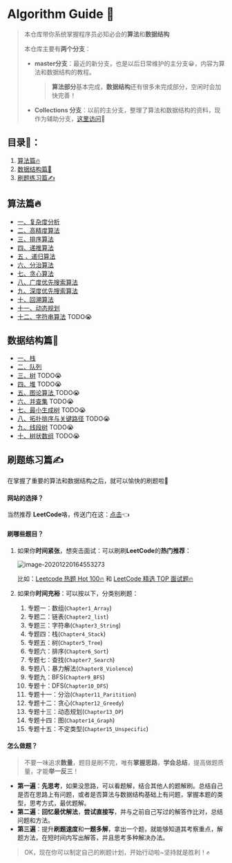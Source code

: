 # Algorithm Guide 🌈

> 本仓库带你系统掌握程序员必知必会的**算法**和**数据结构**
>
> 本仓库主要有**两个分支**：
>
> + **master分支**：最近的新分支，也是以后日常维护的主分支😀，内容为算法和数据结构的教程。
>
>   > **算法部分**基本完成，**数据结构**还有很多未完成部分，空闲时会加快完善！
>
> + **Collections 分支**：以前的主分支，整理了算法和数据结构的资料，现作为辅助分支，[这里访问](https://github.com/Xunzhuo/Algorithms-in-4-Steps/tree/Collections)🚀

## 目录👀：

1. [算法篇🔥](#算法篇)
2. [数据结构篇🌳](#数据结构篇)
3. [刷题练习篇✍](#刷题练习篇)

## 算法篇🔥

+ [一、复杂度分析](algorithm/analysis.md)
+ [二、高精度算法](algorithm/big-num.md)
+ [三、排序算法](algorithm/sort.md)
+ [四、递推算法](algorithm/recursion.md)
+ [五 、递归算法](algorithm/recursion-2.md)
+ [六、分治算法](algorithm/bi-divide.md)
+ [七、贪心算法](algorithm/greedy.md)
+ [八、广度优先搜索算法](algorithm/bfs.md)
+ [九、深度优先搜索算法](algorithm/dfs.md)
+ [十、回溯算法](algorithm/backtrace.md)
+ [十一、动态规划](algorithm/dynamic%20programming.md)
+ [十二、字符串算法](algorithm/string.md) TODO😭

## 数据结构篇🌳

+ [一、栈](data-structure/stack.md)
+ [二、队列](data-structure/queue.md)
+ [三、树](data-structure/tree.md) TODO😭
+ [四、堆](data-structure/heap.md) TODO😭
+ [五、图论算法 ](data-structure/graph.md) TODO😭
+ [六、并查集](data-structure/DisjointSets.md)  TODO😭
+ [七、最小生成树](data-structure/kruskal.md) TODO😭
+ [八、拓扑排序与关键路径](data-structure/key-path.md) TODO😭
+ [九、线段树](data-structure/line-tree.md) TODO😭
+ [十、树状数组](data-structure/tree-array.md) TODO😭

##  刷题练习篇✍

在掌握了重要的算法和数据结构之后，就可以愉快的刷题啦🎉

#### **网站的选择？**

当然推荐 **LeetCode**咯，传送门在这：[点击](https://leetcode-cn.com/)👈

#### **刷哪些题目？**

1. 如果你**时间紧张**，想突击面试：可以刷刷**LeetCode**的**热门推荐**：

   ![image-20201220164553273](https://picreso.oss-cn-beijing.aliyuncs.com/image-20201220164553273.png)

   比如：[Leetcode 热题 Hot 100🔥](https://leetcode-cn.com/problemset/leetcode-hot-100/) 和 [LeetCode 精选 TOP 面试题🔥](https://leetcode-cn.com/problemset/leetcode-top/)

2. 如果你**时间充裕**：可以按以下，分类别刷题：

   1. 专题一：数组(`Chapter1_Array`)
   2. 专题二：链表(`Chapter2_list`)
   3. 专题三：字符串(`Chapter3_String`)
   4. 专题四：栈(`Chapter4_Stack`)
   5. 专题五：树(`Chapter5_Tree`)
   6. 专题六：排序(`Chapter6_Sort`)
   7. 专题七：查找(`Chapter7_Search`)
   8. 专题八：暴力解法(`Chapter8_Violence`)
   9. 专题九：BFS(`Chapter9_BFS`)
   10. 专题十：DFS(`Chapter10_DFS`)
   11. 专题十一：分治(`Chapter11_Paritition`)
   12. 专题十二：贪心(`Chapter12_Greedy`)
   13. 专题十三：动态规划(`Chapter13_DP`)
   14. 专题十四：图(`Chapter14_Graph`)
   15. 专题十五：不定类型(`Chapter15_Unspecific`)

#### 怎么做题？

> 不要一味追求**数量**，题目是刷不完，唯有**掌握思路**，**学会总结**，提高做题质量，才能**举一反三**！

+ **第一遍**：**先思考**，如果没思路，可以看题解，结合其他人的题解刷。总结自己是否在思路上有问题，或者是否算法与数据结构基础上有问题，掌握本题的类型，思考方式，最优题解。
+ **第二遍**：**回忆最优解法**，**尝试直接写**，并与之前自己写过的解答作比对，总结问题和方法。
+ **第三遍**：提升**刷题速度**和**一题多解**，拿出一个题，就能够知道其考察重点，解题方法，在短时间内写出解答，并且思考多种解决办法。

> OK，现在你可以制定自己的刷题计划，开始行动啦~坚持就是胜利！✊

